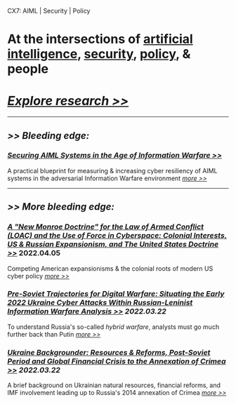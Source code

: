 CX7: AIML \| Security \| Policy

# At the intersections of [artificial intelligence](https://cx7.dev/research/AIML.html), [security](https://cx7.dev/research/security.html),  [policy](https://cx7.dev/research/policy.html), & people

# [*Explore research >>*](https://cx7.dev/research/home.html) 

-----

## *>> Bleeding edge:*

### *<a href="https://cx7.dev/technicals/1.pdf" target="_blank" rel="noopener noreferrer">Securing AIML Systems in the Age of Information Warfare >> </a>*

A practical blueprint for measuring & increasing cyber resiliency of AIML systems in the adversarial Information Warfare environment [*more >>*](https://cx7.dev/technicals/1.pdf)

-----

## *>> More bleeding edge:*


### [*A "New Monroe Doctrine" for the Law of Armed Conflict (LOAC) and the Use of Force in Cyberspace: Colonial Interests, US & Russian Expansionism, and The United States Doctrine >>*](https://cx7.dev/papers/2.html) **2022.04.05**

Competing American expansionisms & the colonial roots of modern US cyber policy [*more >>*](https://cx7.dev/papers/2.html)


### [*Pre-Soviet Trajectories for Digital Warfare: Situating the Early 2022 Ukraine Cyber Attacks Within Russian-Leninist Information Warfare Analysis >>*](https://cx7.dev/papers/1.html) ***2022.03.22***

To understand Russia's so-called *hybrid warfare*, analysts must go much further back than Putin [*more >>*](https://cx7.dev/papers/1.html)


### [*Ukraine Backgrounder: Resources & Reforms, Post-Soviet Period and Global Financial Crisis to the Annexation of Crimea >>*](https://cx7.dev/backgrounders/1.html) ***2022.03.22***

A brief background on Ukrainian natural resources, financial reforms, and IMF involvement leading up to Russia's 2014 annexation of Crimea [*more >>*](https://cx7.dev/backgrounders/1.html)
